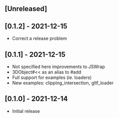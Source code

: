 ## [Unreleased]

## [0.1.2] - 2021-12-15

- Correct a release problem

## [0.1.1] - 2021-12-15

- Not specified here improvements to JSWrap
- 3DObject#<< as an alias to #add
- Full support for examples (ie. loaders)
- New examples: clipping_intersection, gltf_loader

## [0.1.0] - 2021-12-14

- Initial release
